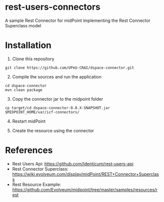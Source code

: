 # rest-users-connectors

A sample Rest Connector for midPoint implementing the Rest Connector Superclass model

# Installation

1. Clone this repository

```
git clone https://github.com/UPeU-CRAI/dspace-connector.git
```

2. Compile the sources and run the application

```
cd dspace-connector
mvn clean package
```

3. Copy the connector jar to the midpoint folder

```
cp target/cd dspace-connector-0.0.X-SNAPSHOT.jar $MIDPOINT_HOME/var/icf-connectors/
```

4. Restart midPoint

5. Create the resource using the connector


# References

* Rest Users Api: https://github.com/Identicum/rest-users-api
* Rest Connector Superclass: https://wiki.evolveum.com/display/midPoint/REST+Connector+Superclass 
* Rest Resource Example: https://github.com/Evolveum/midpoint/tree/master/samples/resources/rest
